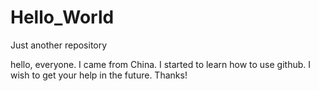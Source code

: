 # Hello_World
Just another repository

hello, everyone. I came from China. I started to learn how to use github. I wish to get your help in the future. Thanks!
